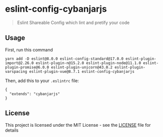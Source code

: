 # eslint-config-cybanjarjs
> Eslint Shareable Config which lint and pretify your code

## Usage

First, run this command

```
yarn add -D eslint@8.0.0 eslint-config-standard@17.0.0 eslint-plugin-import@2.26.0 eslint-plugin-n@15.2.0 eslint-plugin-node@11.1.0 eslint-plugin-promise@6.0.0 eslint-plugin-unicorn@43.0.2 eslint-plugin-varspacing eslint-plugin-vue@8.7.1 eslint-config-cybanjarjs
```
Then, add this to your `.eslintrc` file:

```
{
  "extends": "cybanjarjs"
}
```

## License
This project is licensed under the MIT License - see the [LICENSE](LICENSE) file for details